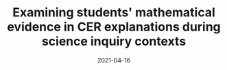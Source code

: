 ---
title: "Examining students\u0027 mathematical evidence in CER explanations during science inquiry contexts"
collection: publications
permalink: /publication/2023-AERA
date: 2021-04-16
venue: 'American Educational Research Association (AERA) Annual Meeting'
paperurl: 'http://aadair3.github.io/files/papers/2023-AERA.pdf'
link: 'https://doi.org/10.3102/ip.23.2014061'
citation: "Adair, A., Dickler, R. F., Gobert, J., Sao Pedro, M., Olsen, J., Owens, J. A., & Lott, C. (2023, April). <i>Examining students\u0027 mathematical evidence in CER explanations during science inquiry contexts</i> [Symposium poster]. American Educational Research Association (AERA) Annual Meeting."
tags: [Peer-Reviewed Conference Presentations]
---